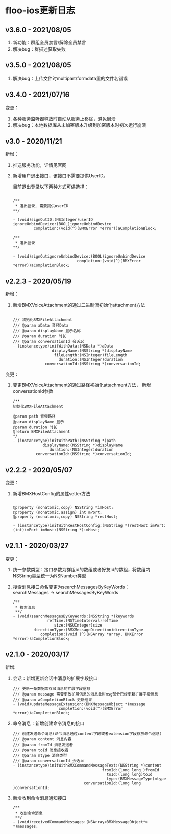 # floo-ios更新日志

## v3.6.0 - 2021/08/05
1. 新功能：群组全员禁言/解除全员禁言
2. 解决bug：群描述获取失败

## v3.5.0 - 2021/08/05
1. 解决bug：上传文件时multipart/formdata里的文件名错误

## v3.4.0 - 2021/07/16

变更：

1. 各种服务监听器释放时自动从服务上移除，避免崩溃
2. 解决bug：本地数据库从未加密版本升级到加密版本时初次运行崩溃



## v3.0 - 2020/11/21

新增：

1. 推送服务功能，详情见官网

2. 新增用户退出接口，该接口不需要提供UserID。

   目前退出登录以下两种方式可供选择：

	```
	
	/**
	 * 退出登录, 需要提供userID
 	**/
 	
	- (void)signOutID:(NSInteger)userID
	ignoreUnbindDevice:(BOOL)ignoreUnbindDevice
   			 completion:(void(^)(BMXError *error))aCompletionBlock;

	/**
	 * 退出登录
 	**/

	- (void)signOutignoreUnbindDevice:(BOOL)ignoreUnbindDevice
   								completion:(void(^)(BMXError *error))aCompletionBlock;
   
	```
	 
    
## v2.2.3 - 2020/05/19

新增：

1. 新增BMXVoiceAttachment的通过二进制流初始化attachment方法
		
	```

	/// 初始化BMXFileAttachment
	/// @param aData 音频Data
	/// @param displayName 显示名称
	/// @param duration 时长
	/// @param conversationId 会话Id
	- (instancetype)initWithData:(NSData *)aData
                     displayName:(NSString *)displayName
                      fileLength:(NSInteger)fileLength
                        duration:(NSInteger)duration
                  conversationId:(NSString *)conversationId;

	```


变更：

1. 变更BMXVoiceAttachment的通过路径初始化attachment方法， 新增conversationId参数


    ```
    /**
    初始化BMXFileAttachment

    @param path 音频路径
    @param displayName 显示
    @param duration 时长
    @return BMXFileAttachment
    */
    - (instancetype)initWithPath:(NSString *)path
                 displayName:(NSString *)displayName
                    duration:(NSInteger)duration
              conversationId:(NSString *)conversationId;

    ```


## v2.2.2 - 2020/05/07

变更：

1. 新增BMXHostConfig的属性setter方法

	```

	@property (nonatomic,copy) NSString *imHost;    
	@property (nonatomic,assign) int mPort;
	@property (nonatomic,copy) NSString *restHost;

	- (instancetype)initWithRestHostConfig:(NSString *)restHost imPort:(int)imPort imHost:(NSString *)imHost;

	```


## v2.1.1 - 2020/03/27

变更：

1. 统一参数类型：接口参数为群组id的数组或者好友id的数组，将数组内NSString类型统一为NSNumber类型

2. 搜索消息接口命名变更为searchMessagesByKeyWords：   
    searchMessages -> searchMessagesByKeyWords

	```
	/**
	 * 搜索消息
	 **/
	- (void)searchMessagesByKeyWords:(NSString *)keywords
	               refTime:(NSTimeInterval)refTime
	                  size:(NSUInteger)size
	         directionType:(BMXMessageDirection)directionType
	            completion:(void (^)(NSArray *array, BMXError 		*error))aCompletionBlock;
	
	```



## v2.1.0 - 2020/03/17

新增:

1. 会话：新增更新会话中消息的扩展字段接口

	```
	/// 更新一条数据库存储消息的扩展字段信息
	/// @param message 需要更改扩展信息的消息此时msg部分已经更新扩展字椴信息
	/// @param aCompletionBlock 更新结果
	- (void)updateMessageExtension:(BMXMessageObject *)message
	                    completion:(void(^)(BMXError *error))aCompletionBlock;
	```

2. 命令消息：新增创建命令消息的接口
	
	```
	/// 创建发送命令消息(命令消息通过content字段或者extension字段存放命令信息)
	/// @param content 消息内容
	/// @param fromId 消息发送者
	/// @param toId 消息接收者
	/// @param mtype 消息类型
	/// @param conversationId 会话id
	- (instancetype)initWithBMXCommandMessageText:(NSString *)content
	                                       fromId:(long long )fromId
	                                         toId:(long long)toId
	                                         type:(BMXMessageType)mtype
	                               conversationId:(long long )conversationId;
	```

3.  新增收到命令消息通知接口

	```
	/**
	 * 收到命令消息
	 **/
	- (void)receivedCommandMessages:(NSArray<BMXMessageObject*> *)messages;
	```
	


